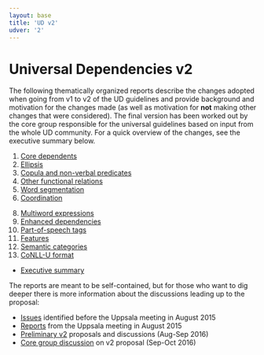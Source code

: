 ```yaml
---
layout: base
title: 'UD v2'
udver: '2'
---
```


<!--# UD meeting in Prague, September 5-6, 2016

_(Marie-Catherine de Marneffe, Filip Ginter, Jan Hajič, Joakim Nivre, Sebastian Schuster, Fran Tyers, Dan Zeman)_

We discussed changes that should be incorporated in the upcoming version 2 of the UD guidelines.
Prior to the meeting, ideas were collected [here](../v2/index.html).

Per-issue reports and proposals:-->

# Universal Dependencies v2

The following thematically organized reports describe the changes adopted when going from v1 to v2 of the UD guidelines and provide background and motivation for the changes made (as well as motivation for **not** making other changes that were considered). The final version has been worked out by the core group responsible for the universal guidelines based on input from the whole UD community. For a quick overview of the changes, see the executive summary below.

1. [Core dependents](core-dependents.html) <!--(Joakim)-->
2. [Ellipsis](ellipsis.html) <!--(Sebastian)-->
3. [Copula and non-verbal predicates](copula.html) <!--(Fran)-->
4. [Other functional relations](function.html)
5. [Word segmentation](segmentation.html) <!--(Fran)-->
6. [Coordination](coordination.html) <!--(Marie)-->
<!--7. [Language-specific subtypes and syntactic features](language-specific.html) (Joakim)-->
8. [Multiword expressions](mwe.html) <!--(Marie)-->
9. [Enhanced dependencies](enhanced.html) <!--(Sebastian)-->
10. [Part-of-speech tags](postags.html) <!--(Dan)-->
11. [Features](features.html) <!--(Dan)-->
12. [Semantic categories](semantic-categories.html) <!--(Marie)-->
13. [CoNLL-U format](conll-u.html) <!--(Filip)-->
<!--14. [Minimal requirements for language-specific documentation](minimaldoc.html) (Dan)-->

* [Executive summary](summary.html)

The reports are meant to be self-contained, but for those who want to dig deeper there is more information about the discussions leading up to the proposal:

* [Issues](../issues.html) identified before the Uppsala meeting in August 2015
* [Reports](/2015-08-23-uppsala/index.html) from the Uppsala meeting in August 2015
* [Preliminary v2](/v2_prelim/index.html) proposals and discussions (Aug-Sep 2016)
* [Core group discussion](https://github.com/UniversalDependencies/UD_v2/issues) on v2 proposal (Sep-Oct 2016)
